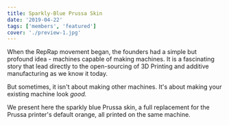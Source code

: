 ```yaml
---
title: Sparkly-Blue Prussa Skin
date: '2019-04-22'
tags: ['members', 'featured']
cover: './preview-1.jpg'
---
```


When the RepRap movement began, the founders had a simple but profound idea - machines capable of making machines. It is a fascinating story that lead directly to the open-sourcing of 3D Printing and additive manufacturing as we know it today.

But sometimes, it isn't about making other machines. It's about making your existing machine look _good._

We present here the sparkly blue Prussa skin, a full replacement for the Prussa printer's default orange, all printed on the same machine.
